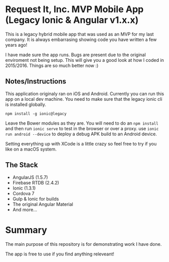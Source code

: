 # Request It, Inc. MVP Mobile App (Legacy Ionic & Angular v1.x.x)

This is a legacy hybrid mobile app that was used as an MVP for my last company. It is always embarrasing showing code you have written a few years ago!

I have made sure the app runs. Bugs are present due to the original enviroment not being setup. This will give you a good look at how I coded in 2015/2016. Things are so much better now :)

## Notes/Instructions

This application originaly ran on iOS and Android. Currently you can run this app on a local dev machine. You need to make sure that the legacy ionic cli is installed globally.

`npm install -g ionic@legacy`

Leave the Bower modules as they are. You will need to do an `npm install` and then run `ionic serve` to test in the browser or over a proxy. use `ionic run android --device` to deploy a debug APK build to an Android device.

Setting everything up with XCode is a little crazy so feel free to try if you like on a macOS system.

## The Stack

- AngularJS (1.5.7)
- Firebase RTDB (2.4.2)
- Ionic (1.3.1)
- Cordova 7
- Gulp & Ionic for builds
- The original Angular Material
- And more...

# Summary

The main purpose of this repository is for demonstrating work I have done.

The app is free to use if you find anything releveant!